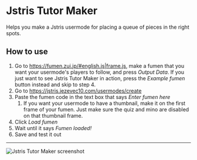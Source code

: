 <h1>Jstris Tutor Maker</h1>

Helps you make a Jstris usermode for placing a queue of pieces in the right spots.

<h2>How to use</h2>

<ol>
<li>Go to <a target="_blank" href="https://fumen.zui.jp/#english.js|frame.js">https://fumen.zui.jp/#english.js|frame.js</a>, make a fumen that you want your usermode's players to follow, and press <i>Output Data</i>. If you just want to see Jstris Tutor Maker in action, press the <i>Example fumen</i> button instead and skip to step 4.

<li>Go to <a href="https://jstris.jezevec10.com/usermodes/create">https://jstris.jezevec10.com/usermodes/create</a></li>

<li>Paste the fumen code in the text box that says <i>Enter fumen here</i>
    <ol><li>If you want your usermode to have a thumbnail, make it on the first frame of your fumen. Just make sure the quiz and mino are disabled on that thumbnail frame.</li></ol>
</li>

<li>Click <i>Load fumen</i></li>

<li>Wait until it says <i>Fumen loaded!</i></li>

<li>Save and test it out</li>
</ol>

<hr>

<img src="https://i.imgur.com/m4lcb7D.png" alt="Jstris Tutor Maker screenshot"/>
